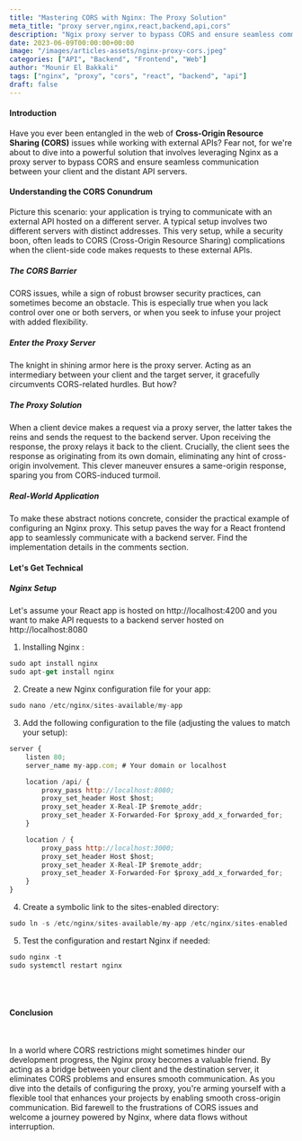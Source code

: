 ```yaml
---
title: "Mastering CORS with Nginx: The Proxy Solution"
meta_title: "proxy server,nginx,react,backend,api,cors"
description: "Ngix proxy server to bypass CORS and ensure seamless communication between your client and the distant API servers."
date: 2023-06-09T00:00:00+00:00
image: "/images/articles-assets/nginx-proxy-cors.jpeg"
categories: ["API", "Backend", "Frontend", "Web"]
author: "Mounir El Bakkali"
tags: ["nginx", "proxy", "cors", "react", "backend", "api"]
draft: false
---
```


#### Introduction
Have you ever been entangled in the web of <b> Cross-Origin Resource Sharing (CORS)</b> issues while working with external APIs? Fear not, for we're about to dive into a powerful solution that involves leveraging Nginx as a proxy server to bypass CORS and ensure seamless communication between your client and the distant API servers.

#### Understanding the CORS Conundrum
Picture this scenario: your application is trying to communicate with an external API hosted on a different server. A typical setup involves two different servers with distinct addresses. This very setup, while a security boon, often leads to CORS (Cross-Origin Resource Sharing) complications when the client-side code makes requests to these external APIs.

#####  The CORS Barrier
CORS issues, while a sign of robust browser security practices, can sometimes become an obstacle. This is especially true when you lack control over one or both servers, or when you seek to infuse your project with added flexibility.

#####  Enter the Proxy Server
The knight in shining armor here is the proxy server. Acting as an intermediary between your client and the target server, it gracefully circumvents CORS-related hurdles. But how?

#####  The Proxy Solution
When a client device makes a request via a proxy server, the latter takes the reins and sends the request to the backend server. Upon receiving the response, the proxy relays it back to the client. Crucially, the client sees the response as originating from its own domain, eliminating any hint of cross-origin involvement. This clever maneuver ensures a same-origin response, sparing you from CORS-induced turmoil.

#####  Real-World Application
To make these abstract notions concrete, consider the practical example of configuring an Nginx proxy. This setup paves the way for a React frontend app to seamlessly communicate with a backend server. Find the implementation details in the comments section.


#### Let's Get Technical

#####  Nginx Setup

Let's assume your React app is hosted on http://localhost:4200 and you want to make API requests to a backend server hosted on http://localhost:8080


1. Installing Nginx :


```javascript
sudo apt install nginx
sudo apt-get install nginx
```

2. Create a new Nginx configuration file for your app:


```javascript
sudo nano /etc/nginx/sites-available/my-app

```
3. Add the following configuration to the file (adjusting the values to match your setup):


```javascript
server {
    listen 80;
    server_name my-app.com; # Your domain or localhost

    location /api/ {
        proxy_pass http://localhost:8080; 
        proxy_set_header Host $host;
        proxy_set_header X-Real-IP $remote_addr;
        proxy_set_header X-Forwarded-For $proxy_add_x_forwarded_for;
    }

    location / {
        proxy_pass http://localhost:3000; 
        proxy_set_header Host $host;
        proxy_set_header X-Real-IP $remote_addr;
        proxy_set_header X-Forwarded-For $proxy_add_x_forwarded_for;
    }
}
```

4. Create a symbolic link to the sites-enabled directory:


```javascript
sudo ln -s /etc/nginx/sites-available/my-app /etc/nginx/sites-enabled
```


5. Test the configuration and restart Nginx if needed:
 
    
```javascript
sudo nginx -t
sudo systemctl restart nginx
```
<br>
<br>


#### Conclusion
<br>

In a world where CORS restrictions might sometimes hinder our development progress, the Nginx proxy becomes a valuable friend. By acting as a bridge between your client and the destination server, it eliminates CORS problems and ensures smooth communication. As you dive into the details of configuring the proxy, you're arming yourself with a flexible tool that enhances your projects by enabling smooth cross-origin communication. Bid farewell to the frustrations of CORS issues and welcome a journey powered by Nginx, where data flows without interruption.
